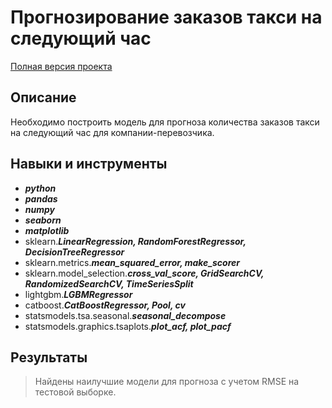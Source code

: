 # Прогнозирование заказов такси на следующий час

[Полная версия проекта](https://github.com/OxanaFedorova/YandexPracticum_projects/blob/main/Time_Series_TAXI_ORDER_FORECAST/Time_Series_TAXI_ORDER_FORECAST.ipynb)

## Описание

Необходимо построить модель для прогноза количества заказов такси на следующий час для компании-перевозчика.


## Навыки и инструменты

- ***python***
- ***pandas***
- ***numpy***
- ***seaborn***
- ***matplotlib***
- sklearn.***LinearRegression, RandomForestRegressor, DecisionTreeRegressor***
- sklearn.metrics.***mean_squared_error, make_scorer***
- sklearn.model_selection.***cross_val_score, GridSearchCV, RandomizedSearchCV, TimeSeriesSplit***
- lightgbm.***LGBMRegressor***
- catboost.***CatBoostRegressor, Pool, cv***
- statsmodels.tsa.seasonal.***seasonal_decompose***
- statsmodels.graphics.tsaplots.***plot_acf, plot_pacf***


## Результаты

>Найдены наилучшие модели для прогноза с учетом RMSE на тестовой выборке.
>

